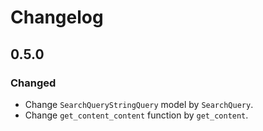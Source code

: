 # Changelog

## 0.5.0

### Changed

* Change `SearchQueryStringQuery` model by `SearchQuery`.
* Change `get_content_content` function by `get_content`.
